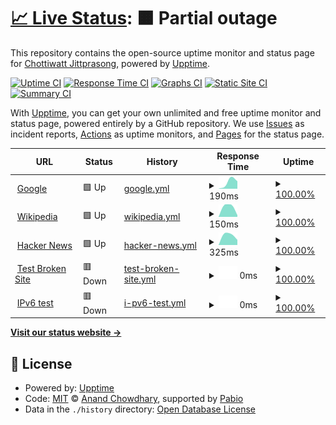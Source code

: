# [📈 Live Status](https://status.chottiwatt.in.th): <!--live status--> **🟧 Partial outage**

This repository contains the open-source uptime monitor and status page for [Chottiwatt Jittprasong](https://status.chottiwatt.in.th), powered by [Upptime](https://github.com/upptime/upptime).

[![Uptime CI](https://github.com/chottiwattj/upptime/workflows/Uptime%20CI/badge.svg)](https://github.com/chottiwattj/upptime/actions?query=workflow%3A%22Uptime+CI%22)
[![Response Time CI](https://github.com/chottiwattj/upptime/workflows/Response%20Time%20CI/badge.svg)](https://github.com/chottiwattj/upptime/actions?query=workflow%3A%22Response+Time+CI%22)
[![Graphs CI](https://github.com/chottiwattj/upptime/workflows/Graphs%20CI/badge.svg)](https://github.com/chottiwattj/upptime/actions?query=workflow%3A%22Graphs+CI%22)
[![Static Site CI](https://github.com/chottiwattj/upptime/workflows/Static%20Site%20CI/badge.svg)](https://github.com/chottiwattj/upptime/actions?query=workflow%3A%22Static+Site+CI%22)
[![Summary CI](https://github.com/chottiwattj/upptime/workflows/Summary%20CI/badge.svg)](https://github.com/chottiwattj/upptime/actions?query=workflow%3A%22Summary+CI%22)

With [Upptime](https://upptime.js.org), you can get your own unlimited and free uptime monitor and status page, powered entirely by a GitHub repository. We use [Issues](https://github.com/chottiwattj/upptime/issues) as incident reports, [Actions](https://github.com/chottiwattj/upptime/actions) as uptime monitors, and [Pages](https://status.chottiwatt.in.th) for the status page.

<!--start: status pages-->
<!-- This summary is generated by Upptime (https://github.com/upptime/upptime) -->
<!-- Do not edit this manually, your changes will be overwritten -->
<!-- prettier-ignore -->
| URL | Status | History | Response Time | Uptime |
| --- | ------ | ------- | ------------- | ------ |
| <img alt="" src="https://icons.duckduckgo.com/ip3/www.google.com.ico" height="13"> [Google](https://www.google.com) | 🟩 Up | [google.yml](https://github.com/ChottiwattJ/upptime/commits/HEAD/history/google.yml) | <details><summary><img alt="Response time graph" src="./graphs/google/response-time-week.png" height="20"> 190ms</summary><br><a href="https://status.chottiwatt.in.th/history/google"><img alt="Response time 190" src="https://img.shields.io/endpoint?url=https%3A%2F%2Fraw.githubusercontent.com%2FChottiwattJ%2Fupptime%2FHEAD%2Fapi%2Fgoogle%2Fresponse-time.json"></a><br><a href="https://status.chottiwatt.in.th/history/google"><img alt="24-hour response time 83" src="https://img.shields.io/endpoint?url=https%3A%2F%2Fraw.githubusercontent.com%2FChottiwattJ%2Fupptime%2FHEAD%2Fapi%2Fgoogle%2Fresponse-time-day.json"></a><br><a href="https://status.chottiwatt.in.th/history/google"><img alt="7-day response time 190" src="https://img.shields.io/endpoint?url=https%3A%2F%2Fraw.githubusercontent.com%2FChottiwattJ%2Fupptime%2FHEAD%2Fapi%2Fgoogle%2Fresponse-time-week.json"></a><br><a href="https://status.chottiwatt.in.th/history/google"><img alt="30-day response time 190" src="https://img.shields.io/endpoint?url=https%3A%2F%2Fraw.githubusercontent.com%2FChottiwattJ%2Fupptime%2FHEAD%2Fapi%2Fgoogle%2Fresponse-time-month.json"></a><br><a href="https://status.chottiwatt.in.th/history/google"><img alt="1-year response time 190" src="https://img.shields.io/endpoint?url=https%3A%2F%2Fraw.githubusercontent.com%2FChottiwattJ%2Fupptime%2FHEAD%2Fapi%2Fgoogle%2Fresponse-time-year.json"></a></details> | <details><summary><a href="https://status.chottiwatt.in.th/history/google">100.00%</a></summary><a href="https://status.chottiwatt.in.th/history/google"><img alt="All-time uptime 100.00%" src="https://img.shields.io/endpoint?url=https%3A%2F%2Fraw.githubusercontent.com%2FChottiwattJ%2Fupptime%2FHEAD%2Fapi%2Fgoogle%2Fuptime.json"></a><br><a href="https://status.chottiwatt.in.th/history/google"><img alt="24-hour uptime 100.00%" src="https://img.shields.io/endpoint?url=https%3A%2F%2Fraw.githubusercontent.com%2FChottiwattJ%2Fupptime%2FHEAD%2Fapi%2Fgoogle%2Fuptime-day.json"></a><br><a href="https://status.chottiwatt.in.th/history/google"><img alt="7-day uptime 100.00%" src="https://img.shields.io/endpoint?url=https%3A%2F%2Fraw.githubusercontent.com%2FChottiwattJ%2Fupptime%2FHEAD%2Fapi%2Fgoogle%2Fuptime-week.json"></a><br><a href="https://status.chottiwatt.in.th/history/google"><img alt="30-day uptime 100.00%" src="https://img.shields.io/endpoint?url=https%3A%2F%2Fraw.githubusercontent.com%2FChottiwattJ%2Fupptime%2FHEAD%2Fapi%2Fgoogle%2Fuptime-month.json"></a><br><a href="https://status.chottiwatt.in.th/history/google"><img alt="1-year uptime 100.00%" src="https://img.shields.io/endpoint?url=https%3A%2F%2Fraw.githubusercontent.com%2FChottiwattJ%2Fupptime%2FHEAD%2Fapi%2Fgoogle%2Fuptime-year.json"></a></details>
| <img alt="" src="https://icons.duckduckgo.com/ip3/en.wikipedia.org.ico" height="13"> [Wikipedia](https://en.wikipedia.org) | 🟩 Up | [wikipedia.yml](https://github.com/ChottiwattJ/upptime/commits/HEAD/history/wikipedia.yml) | <details><summary><img alt="Response time graph" src="./graphs/wikipedia/response-time-week.png" height="20"> 150ms</summary><br><a href="https://status.chottiwatt.in.th/history/wikipedia"><img alt="Response time 150" src="https://img.shields.io/endpoint?url=https%3A%2F%2Fraw.githubusercontent.com%2FChottiwattJ%2Fupptime%2FHEAD%2Fapi%2Fwikipedia%2Fresponse-time.json"></a><br><a href="https://status.chottiwatt.in.th/history/wikipedia"><img alt="24-hour response time 225" src="https://img.shields.io/endpoint?url=https%3A%2F%2Fraw.githubusercontent.com%2FChottiwattJ%2Fupptime%2FHEAD%2Fapi%2Fwikipedia%2Fresponse-time-day.json"></a><br><a href="https://status.chottiwatt.in.th/history/wikipedia"><img alt="7-day response time 150" src="https://img.shields.io/endpoint?url=https%3A%2F%2Fraw.githubusercontent.com%2FChottiwattJ%2Fupptime%2FHEAD%2Fapi%2Fwikipedia%2Fresponse-time-week.json"></a><br><a href="https://status.chottiwatt.in.th/history/wikipedia"><img alt="30-day response time 150" src="https://img.shields.io/endpoint?url=https%3A%2F%2Fraw.githubusercontent.com%2FChottiwattJ%2Fupptime%2FHEAD%2Fapi%2Fwikipedia%2Fresponse-time-month.json"></a><br><a href="https://status.chottiwatt.in.th/history/wikipedia"><img alt="1-year response time 150" src="https://img.shields.io/endpoint?url=https%3A%2F%2Fraw.githubusercontent.com%2FChottiwattJ%2Fupptime%2FHEAD%2Fapi%2Fwikipedia%2Fresponse-time-year.json"></a></details> | <details><summary><a href="https://status.chottiwatt.in.th/history/wikipedia">100.00%</a></summary><a href="https://status.chottiwatt.in.th/history/wikipedia"><img alt="All-time uptime 100.00%" src="https://img.shields.io/endpoint?url=https%3A%2F%2Fraw.githubusercontent.com%2FChottiwattJ%2Fupptime%2FHEAD%2Fapi%2Fwikipedia%2Fuptime.json"></a><br><a href="https://status.chottiwatt.in.th/history/wikipedia"><img alt="24-hour uptime 100.00%" src="https://img.shields.io/endpoint?url=https%3A%2F%2Fraw.githubusercontent.com%2FChottiwattJ%2Fupptime%2FHEAD%2Fapi%2Fwikipedia%2Fuptime-day.json"></a><br><a href="https://status.chottiwatt.in.th/history/wikipedia"><img alt="7-day uptime 100.00%" src="https://img.shields.io/endpoint?url=https%3A%2F%2Fraw.githubusercontent.com%2FChottiwattJ%2Fupptime%2FHEAD%2Fapi%2Fwikipedia%2Fuptime-week.json"></a><br><a href="https://status.chottiwatt.in.th/history/wikipedia"><img alt="30-day uptime 100.00%" src="https://img.shields.io/endpoint?url=https%3A%2F%2Fraw.githubusercontent.com%2FChottiwattJ%2Fupptime%2FHEAD%2Fapi%2Fwikipedia%2Fuptime-month.json"></a><br><a href="https://status.chottiwatt.in.th/history/wikipedia"><img alt="1-year uptime 100.00%" src="https://img.shields.io/endpoint?url=https%3A%2F%2Fraw.githubusercontent.com%2FChottiwattJ%2Fupptime%2FHEAD%2Fapi%2Fwikipedia%2Fuptime-year.json"></a></details>
| <img alt="" src="https://icons.duckduckgo.com/ip3/news.ycombinator.com.ico" height="13"> [Hacker News](https://news.ycombinator.com) | 🟩 Up | [hacker-news.yml](https://github.com/ChottiwattJ/upptime/commits/HEAD/history/hacker-news.yml) | <details><summary><img alt="Response time graph" src="./graphs/hacker-news/response-time-week.png" height="20"> 325ms</summary><br><a href="https://status.chottiwatt.in.th/history/hacker-news"><img alt="Response time 325" src="https://img.shields.io/endpoint?url=https%3A%2F%2Fraw.githubusercontent.com%2FChottiwattJ%2Fupptime%2FHEAD%2Fapi%2Fhacker-news%2Fresponse-time.json"></a><br><a href="https://status.chottiwatt.in.th/history/hacker-news"><img alt="24-hour response time 410" src="https://img.shields.io/endpoint?url=https%3A%2F%2Fraw.githubusercontent.com%2FChottiwattJ%2Fupptime%2FHEAD%2Fapi%2Fhacker-news%2Fresponse-time-day.json"></a><br><a href="https://status.chottiwatt.in.th/history/hacker-news"><img alt="7-day response time 325" src="https://img.shields.io/endpoint?url=https%3A%2F%2Fraw.githubusercontent.com%2FChottiwattJ%2Fupptime%2FHEAD%2Fapi%2Fhacker-news%2Fresponse-time-week.json"></a><br><a href="https://status.chottiwatt.in.th/history/hacker-news"><img alt="30-day response time 325" src="https://img.shields.io/endpoint?url=https%3A%2F%2Fraw.githubusercontent.com%2FChottiwattJ%2Fupptime%2FHEAD%2Fapi%2Fhacker-news%2Fresponse-time-month.json"></a><br><a href="https://status.chottiwatt.in.th/history/hacker-news"><img alt="1-year response time 325" src="https://img.shields.io/endpoint?url=https%3A%2F%2Fraw.githubusercontent.com%2FChottiwattJ%2Fupptime%2FHEAD%2Fapi%2Fhacker-news%2Fresponse-time-year.json"></a></details> | <details><summary><a href="https://status.chottiwatt.in.th/history/hacker-news">100.00%</a></summary><a href="https://status.chottiwatt.in.th/history/hacker-news"><img alt="All-time uptime 100.00%" src="https://img.shields.io/endpoint?url=https%3A%2F%2Fraw.githubusercontent.com%2FChottiwattJ%2Fupptime%2FHEAD%2Fapi%2Fhacker-news%2Fuptime.json"></a><br><a href="https://status.chottiwatt.in.th/history/hacker-news"><img alt="24-hour uptime 100.00%" src="https://img.shields.io/endpoint?url=https%3A%2F%2Fraw.githubusercontent.com%2FChottiwattJ%2Fupptime%2FHEAD%2Fapi%2Fhacker-news%2Fuptime-day.json"></a><br><a href="https://status.chottiwatt.in.th/history/hacker-news"><img alt="7-day uptime 100.00%" src="https://img.shields.io/endpoint?url=https%3A%2F%2Fraw.githubusercontent.com%2FChottiwattJ%2Fupptime%2FHEAD%2Fapi%2Fhacker-news%2Fuptime-week.json"></a><br><a href="https://status.chottiwatt.in.th/history/hacker-news"><img alt="30-day uptime 100.00%" src="https://img.shields.io/endpoint?url=https%3A%2F%2Fraw.githubusercontent.com%2FChottiwattJ%2Fupptime%2FHEAD%2Fapi%2Fhacker-news%2Fuptime-month.json"></a><br><a href="https://status.chottiwatt.in.th/history/hacker-news"><img alt="1-year uptime 100.00%" src="https://img.shields.io/endpoint?url=https%3A%2F%2Fraw.githubusercontent.com%2FChottiwattJ%2Fupptime%2FHEAD%2Fapi%2Fhacker-news%2Fuptime-year.json"></a></details>
| <img alt="" src="https://icons.duckduckgo.com/ip3/thissitedoesnotexist.koj.co.ico" height="13"> [Test Broken Site](https://thissitedoesnotexist.koj.co) | 🟥 Down | [test-broken-site.yml](https://github.com/ChottiwattJ/upptime/commits/HEAD/history/test-broken-site.yml) | <details><summary><img alt="Response time graph" src="./graphs/test-broken-site/response-time-week.png" height="20"> 0ms</summary><br><a href="https://status.chottiwatt.in.th/history/test-broken-site"><img alt="Response time 0" src="https://img.shields.io/endpoint?url=https%3A%2F%2Fraw.githubusercontent.com%2FChottiwattJ%2Fupptime%2FHEAD%2Fapi%2Ftest-broken-site%2Fresponse-time.json"></a><br><a href="https://status.chottiwatt.in.th/history/test-broken-site"><img alt="24-hour response time 0" src="https://img.shields.io/endpoint?url=https%3A%2F%2Fraw.githubusercontent.com%2FChottiwattJ%2Fupptime%2FHEAD%2Fapi%2Ftest-broken-site%2Fresponse-time-day.json"></a><br><a href="https://status.chottiwatt.in.th/history/test-broken-site"><img alt="7-day response time 0" src="https://img.shields.io/endpoint?url=https%3A%2F%2Fraw.githubusercontent.com%2FChottiwattJ%2Fupptime%2FHEAD%2Fapi%2Ftest-broken-site%2Fresponse-time-week.json"></a><br><a href="https://status.chottiwatt.in.th/history/test-broken-site"><img alt="30-day response time 0" src="https://img.shields.io/endpoint?url=https%3A%2F%2Fraw.githubusercontent.com%2FChottiwattJ%2Fupptime%2FHEAD%2Fapi%2Ftest-broken-site%2Fresponse-time-month.json"></a><br><a href="https://status.chottiwatt.in.th/history/test-broken-site"><img alt="1-year response time 0" src="https://img.shields.io/endpoint?url=https%3A%2F%2Fraw.githubusercontent.com%2FChottiwattJ%2Fupptime%2FHEAD%2Fapi%2Ftest-broken-site%2Fresponse-time-year.json"></a></details> | <details><summary><a href="https://status.chottiwatt.in.th/history/test-broken-site">100.00%</a></summary><a href="https://status.chottiwatt.in.th/history/test-broken-site"><img alt="All-time uptime 100.00%" src="https://img.shields.io/endpoint?url=https%3A%2F%2Fraw.githubusercontent.com%2FChottiwattJ%2Fupptime%2FHEAD%2Fapi%2Ftest-broken-site%2Fuptime.json"></a><br><a href="https://status.chottiwatt.in.th/history/test-broken-site"><img alt="24-hour uptime 100.00%" src="https://img.shields.io/endpoint?url=https%3A%2F%2Fraw.githubusercontent.com%2FChottiwattJ%2Fupptime%2FHEAD%2Fapi%2Ftest-broken-site%2Fuptime-day.json"></a><br><a href="https://status.chottiwatt.in.th/history/test-broken-site"><img alt="7-day uptime 100.00%" src="https://img.shields.io/endpoint?url=https%3A%2F%2Fraw.githubusercontent.com%2FChottiwattJ%2Fupptime%2FHEAD%2Fapi%2Ftest-broken-site%2Fuptime-week.json"></a><br><a href="https://status.chottiwatt.in.th/history/test-broken-site"><img alt="30-day uptime 100.00%" src="https://img.shields.io/endpoint?url=https%3A%2F%2Fraw.githubusercontent.com%2FChottiwattJ%2Fupptime%2FHEAD%2Fapi%2Ftest-broken-site%2Fuptime-month.json"></a><br><a href="https://status.chottiwatt.in.th/history/test-broken-site"><img alt="1-year uptime 100.00%" src="https://img.shields.io/endpoint?url=https%3A%2F%2Fraw.githubusercontent.com%2FChottiwattJ%2Fupptime%2FHEAD%2Fapi%2Ftest-broken-site%2Fuptime-year.json"></a></details>
| <img alt="" src="https://icons.duckduckgo.com/ip3/null.ico" height="13"> [IPv6 test](forwardemail.net) | 🟥 Down | [i-pv6-test.yml](https://github.com/ChottiwattJ/upptime/commits/HEAD/history/i-pv6-test.yml) | <details><summary><img alt="Response time graph" src="./graphs/i-pv6-test/response-time-week.png" height="20"> 0ms</summary><br><a href="https://status.chottiwatt.in.th/history/i-pv6-test"><img alt="Response time 0" src="https://img.shields.io/endpoint?url=https%3A%2F%2Fraw.githubusercontent.com%2FChottiwattJ%2Fupptime%2FHEAD%2Fapi%2Fi-pv6-test%2Fresponse-time.json"></a><br><a href="https://status.chottiwatt.in.th/history/i-pv6-test"><img alt="24-hour response time 0" src="https://img.shields.io/endpoint?url=https%3A%2F%2Fraw.githubusercontent.com%2FChottiwattJ%2Fupptime%2FHEAD%2Fapi%2Fi-pv6-test%2Fresponse-time-day.json"></a><br><a href="https://status.chottiwatt.in.th/history/i-pv6-test"><img alt="7-day response time 0" src="https://img.shields.io/endpoint?url=https%3A%2F%2Fraw.githubusercontent.com%2FChottiwattJ%2Fupptime%2FHEAD%2Fapi%2Fi-pv6-test%2Fresponse-time-week.json"></a><br><a href="https://status.chottiwatt.in.th/history/i-pv6-test"><img alt="30-day response time 0" src="https://img.shields.io/endpoint?url=https%3A%2F%2Fraw.githubusercontent.com%2FChottiwattJ%2Fupptime%2FHEAD%2Fapi%2Fi-pv6-test%2Fresponse-time-month.json"></a><br><a href="https://status.chottiwatt.in.th/history/i-pv6-test"><img alt="1-year response time 0" src="https://img.shields.io/endpoint?url=https%3A%2F%2Fraw.githubusercontent.com%2FChottiwattJ%2Fupptime%2FHEAD%2Fapi%2Fi-pv6-test%2Fresponse-time-year.json"></a></details> | <details><summary><a href="https://status.chottiwatt.in.th/history/i-pv6-test">100.00%</a></summary><a href="https://status.chottiwatt.in.th/history/i-pv6-test"><img alt="All-time uptime 100.00%" src="https://img.shields.io/endpoint?url=https%3A%2F%2Fraw.githubusercontent.com%2FChottiwattJ%2Fupptime%2FHEAD%2Fapi%2Fi-pv6-test%2Fuptime.json"></a><br><a href="https://status.chottiwatt.in.th/history/i-pv6-test"><img alt="24-hour uptime 100.00%" src="https://img.shields.io/endpoint?url=https%3A%2F%2Fraw.githubusercontent.com%2FChottiwattJ%2Fupptime%2FHEAD%2Fapi%2Fi-pv6-test%2Fuptime-day.json"></a><br><a href="https://status.chottiwatt.in.th/history/i-pv6-test"><img alt="7-day uptime 100.00%" src="https://img.shields.io/endpoint?url=https%3A%2F%2Fraw.githubusercontent.com%2FChottiwattJ%2Fupptime%2FHEAD%2Fapi%2Fi-pv6-test%2Fuptime-week.json"></a><br><a href="https://status.chottiwatt.in.th/history/i-pv6-test"><img alt="30-day uptime 100.00%" src="https://img.shields.io/endpoint?url=https%3A%2F%2Fraw.githubusercontent.com%2FChottiwattJ%2Fupptime%2FHEAD%2Fapi%2Fi-pv6-test%2Fuptime-month.json"></a><br><a href="https://status.chottiwatt.in.th/history/i-pv6-test"><img alt="1-year uptime 100.00%" src="https://img.shields.io/endpoint?url=https%3A%2F%2Fraw.githubusercontent.com%2FChottiwattJ%2Fupptime%2FHEAD%2Fapi%2Fi-pv6-test%2Fuptime-year.json"></a></details>

<!--end: status pages-->

[**Visit our status website →**](https://status.chottiwatt.in.th)

## 📄 License

- Powered by: [Upptime](https://github.com/upptime/upptime)
- Code: [MIT](./LICENSE) © [Anand Chowdhary](https://anandchowdhary.com), supported by [Pabio](https://pabio.com)
- Data in the `./history` directory: [Open Database License](https://opendatacommons.org/licenses/odbl/1-0/)
